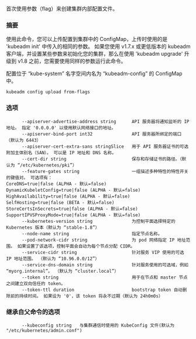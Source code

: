 
首次使用参数（flag）来创建集群内部配置文件。


### 摘要




使用此命令，您可以上传配置到集群中的 ConfigMap，上传时使用的是 'kubeadm init' 中传入的相同的参数。
如果您使用 v1.7.x 或更低版本的 kubeadm 客户端，并设置某些参数来初始化您的集群，那么在使用 'kubeadm upgrade'
升级到 v1.8 之前，您需要使用同样的参数运行此命令。


配置位于 “kube-system” 名字空间内名为 “kubeadm-config” 的 ConfigMap 中。


```
kubeadm config upload from-flags
```


### 选项

```
      --apiserver-advertise-address string      API 服务器将通知监听的 IP 地址。 指定 '0.0.0.0' 以使用默认网络接口的地址。
      --apiserver-bind-port int32               API 服务器所绑定的端口 （默认为 6443）
      --apiserver-cert-extra-sans stringSlice   用于 API 服务器证书的可选附加主体别名（SAN）。 可以是 IP 地址和 DNS 名称。
      --cert-dir string                         保存和存储证书的路径。（默认为 “/etc/kubernetes/pki”）
      --feature-gates string                    一组描述多种特性的特性开关的键值对。 可选项有：
CoreDNS=true|false (ALPHA - 默认=false)
DynamicKubeletConfig=true|false (ALPHA - 默认=false)
HighAvailability=true|false (ALPHA - 默认=false)
SelfHosting=true|false (BETA - 默认=false)
StoreCertsInSecrets=true|false (ALPHA - 默认=false)
SupportIPVSProxyMode=true|false (ALPHA - 默认=false)
      --kubernetes-version string               为控制平面选择特定的 Kubernetes 版本（默认为 “stable-1.8”）
      --node-name string                        指定节点名称。
      --pod-network-cidr string                 为 pod 网络指定 IP 地址范围。 如果设置了该选项，控制平面会自动为每个节点分配 CIDR。
      --service-cidr string                     针对服务 VIP 使用的可选 IP 地址范围。 （默认为 “10.96.0.0/12”）
      --service-dns-domain string               针对服务使用的可选域，例如 “myorg.internal”。 （默认为 “cluster.local”）
      --token string                            用于在节点和 master 节点之间建立双向信任的 token。
      --token-ttl duration                      bootstrap token 自动删除前的持续时间。 如果设为 '0'，该 token 将永不过期（默认为 24h0m0s）
```


### 继承自父命令的选项

```
      --kubeconfig string   与集群通信时使用的 KubeConfig 文件(默认为 "/etc/kubernetes/admin.conf")
```

